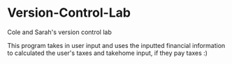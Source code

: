 # Version-Control-Lab
Cole and Sarah's version control lab


This program takes in user input and uses the inputted financial information to calculated the user's taxes and takehome input, if they pay taxes :)
